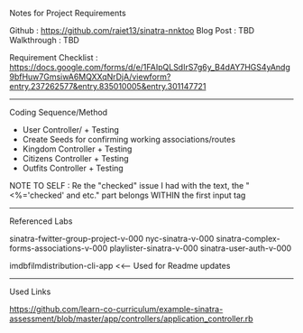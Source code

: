 Notes for Project Requirements

Github : https://github.com/raiet13/sinatra-nnktoo
Blog Post : TBD
Walkthrough : TBD

Requirement Checklist : https://docs.google.com/forms/d/e/1FAIpQLSdIrS7g6y_B4dAY7HGS4yAndg9bfHuw7GmsiwA6MQXXqNrDjA/viewform?entry.237262577&entry.835010005&entry.301147721

-------
Coding Sequence/Method

- User Controller/ + Testing
- Create Seeds for confirming working associations/routes
- Kingdom Controller + Testing
- Citizens Controller + Testing
- Outfits Controller + Testing

NOTE TO SELF : Re the "checked" issue I had with the text, the "<%='checked' and etc." part belongs WITHIN the first input tag

-------
Referenced Labs

sinatra-fwitter-group-project-v-000
nyc-sinatra-v-000
sinatra-complex-forms-associations-v-000
playlister-sinatra-v-000
sinatra-user-auth-v-000

imdbfilmdistribution-cli-app <<-- Used for Readme updates

-------
Used Links

https://github.com/learn-co-curriculum/example-sinatra-assessment/blob/master/app/controllers/application_controller.rb
